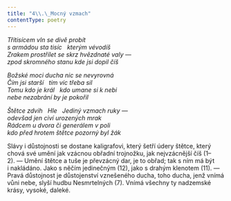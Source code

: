 ```yaml
---
title: "4\\.\_Mocný vzmach"
contentType: poetry
---
```


<section>

_Třítisícem vln se divě probít  
s armádou sta tisíc   kterým vévodíš  
Zrakem prostřílet se skrz hvězdnaté valy —  
zpod skromného stanu kde jsi dopil číš_

</section>

<section>

_Božské moci ducha nic se nevyrovná  
Čím jsi starší   tím víc třeba sil  
Tomu kdo je král   kdo umane si k nebi  
nebe nezabrání by je pokořil_

</section>

<section>

_Štětce zdvih   Hle   Jediný vzmach ruky —  
odevšad jen civí urozených mrak  
Rádcem u dvora či generálem v poli  
kdo před hrotem štětce pozorný byl žák_

</section>


<section>

Slávy i důstojnosti se dostane kaligrafovi, který šetří údery štětce, který chová své umění jak vzácnou obřadní trojnožku, jak nejvzácnější číš (1–2). — Umění štětce a tuše je převzácný dar, je to obřad; tak s ním má být i nakládáno. Jako s něčím jedinečným (12), jako s drahým klenotem (11). — Pravá důstojnost je důstojenství vznešeného ducha, toho ducha, jenž vnímá vůni nebe, slyší hudbu Nesmrtelných (7). Vnímá všechny ty nadzemské krásy, vysoké, daleké.

</section>
